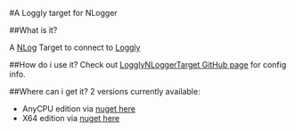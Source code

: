 #A Loggly target for NLogger

##What is it?

A [NLog][4] Target to connect to [Loggly][5]

##How do i use it?
Check out [LogglyNLoggerTarget GitHub page][1] for config info. 

##Where can i get it?
2 versions currently available:
* AnyCPU edition via [nuget here][2]
* X64 edition via [nuget here][3]

[1]: http://tiernano.github.com/LogglyNLoggerTarget/
[2]: https://www.nuget.org/packages/LogglyTarget
[3]: https://www.nuget.org/packages/LogglyTarget.x64
[4]: http://nlog-project.org/
[5]: http://www.loggly.com

